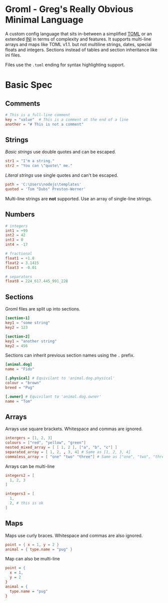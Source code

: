 # Groml - Greg's Really Obvious Minimal Language

A custom config language that sits in-between a simplified [TOML](https://toml.io/en/) or an extended [INI](https://en.wikipedia.org/wiki/INI_file) in terms of complexity and features.
It supports multi-line arrays and maps like TOML v1.1. but not multiline strings, dates, special floats and integers. Sections instead of tables and section inheritance like ini files.

Files use the `.toml` ending for syntax highlighting support.

# Basic Spec

## Comments

```toml
# This is a full-line comment
key = "value"  # This is a comment at the end of a line
another = "# This is not a comment"
```

## Strings

*Basic strings* use double quotes and can be escaped.

```toml
str1 = "I'm a string."
str2 = "You can \"quote\" me."
```

*Literal strings* use single quotes and can't be escaped.

```toml
path = 'C:\Users\nodejs\templates'
quoted = 'Tom "Dubs" Preston-Werner'
```

Multi-line strings are **not** supported. Use an array of single-line strings.

## Numbers

```toml
# integers
int1 = +99
int2 = 42
int3 = 0
int4 = -17

# fractional
float1 = +1.0
float2 = 3.1415
float3 = -0.01

# separators
float8 = 224_617.445_991_228
```

## Sections

Groml files are split up into sections.

```toml
[section-1]
key1 = "some string"
key2 = 123

[section-2]
key1 = "another string"
key2 = 456
```

Sections can inherit previous section names using the `.` prefix.

```toml
[animal.dog]
name = "Fido"

[.physical] # Equivilant to 'animal.dog.physical'
colour = "brown"
breed = "Pug"

[.owner] # Equivilant to 'animal.dog.owner'
name = "Tom"
```

## Arrays

Arrays use square brackets. Whitespace and commas are ignored.
```toml
intergers = [1, 2, 3]
colours = ["red", "yellow", "green"]
nested_mixed_array = [ [ 1, 2 ], ["a", "b", "c"] ]
separated_array = [ 1, 2, , 3, 4] # Same as [1, 2, 3, 4]
commaless_array = [ "one" "two" "three"] # Same as ["one", "two", "three"] but not recommended
```

Arrays can be multi-line
```toml
integers2 = [
  1, 2, 3
]

integers3 = [
  1,
  2, # this is ok
]
```

## Maps

Maps use curly braces. Whitespace and commas are also ignored.

```toml
point = { x = 1, y = 2 }
animal = { type.name = "pug" }
```

Map can also be multi-line

```ini
point = {
  x = 1,
  y = 2
}
animal = {
  type.name = "pug"
}
```